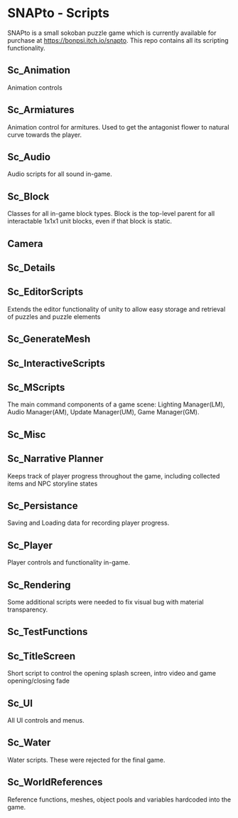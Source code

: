 # SNAPto - Scripts
SNAPto is a small sokoban puzzle game which is currently available for purchase at https://bonpsi.itch.io/snapto. This repo contains all its scripting functionality.

## Sc_Animation
Animation controls

## Sc_Armiatures
Animation control for armitures. Used to get the antagonist flower to natural curve towards the player.

## Sc_Audio
Audio scripts for all sound in-game.

## Sc_Block
Classes for all in-game block types. Block is the top-level parent for all interactable 1x1x1 unit blocks, even if that block is static.

## Camera

## Sc_Details

## Sc_EditorScripts
Extends the editor functionality of unity to allow easy storage and retrieval of puzzles and puzzle elements

## Sc_GenerateMesh

## Sc_InteractiveScripts

## Sc_MScripts
The main command components of a game scene: Lighting Manager(LM), Audio Manager(AM), Update Manager(UM), Game Manager(GM).

## Sc_Misc

## Sc_Narrative Planner
Keeps track of player progress throughout the game, including collected items and NPC storyline states

## Sc_Persistance
Saving and Loading data for recording player progress.

## Sc_Player
Player controls and functionality in-game.

## Sc_Rendering
Some additional scripts were needed to fix visual bug with material transparency.

## Sc_TestFunctions

## Sc_TitleScreen
Short script to control the opening splash screen, intro video and game opening/closing fade

## Sc_UI
All UI controls and menus.

## Sc_Water
Water scripts. These were rejected for the final game.

## Sc_WorldReferences
Reference functions, meshes, object pools and variables hardcoded into the game.
